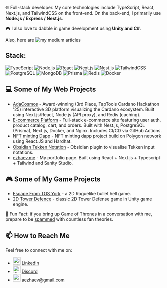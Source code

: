 🌐 Full-stack developer. My core technologies include TypeScript, React, Next.js, and TailwindCSS on the front-end. On the back-end, I primarily use **Node.js / Express / Nest.js**.

🎮 I also love to dabble in game development using **Unity and C#**.

Also, here are ![my medium articles](https://medium.com/@aezhaev)

## Stack:
![TypeScript](https://img.shields.io/badge/-TypeScript-3178C6?logo=TypeScript&logoColor=white)
![Node.js](https://img.shields.io/badge/-Node.js-339933?logo=Node.js&logoColor=white)
![React](https://img.shields.io/badge/-React-61DAFB?logo=React&logoColor=black)
![Next.js](https://img.shields.io/badge/-Next.js-000000?logo=Next.js&logoColor=white)
![Nest.js](https://img.shields.io/badge/-Nest.js-E34F26?logo=Nest.js&logoColor=white)
![TailwindCSS](https://img.shields.io/badge/-TailwindCSS-38B2AC?logo=Tailwind-CSS&logoColor=white)
![PostgreSQL](https://img.shields.io/badge/-PostgreSQL-4169E1?logo=PostgreSQL&logoColor=white)
![MongoDB](https://img.shields.io/badge/-MongoDB-47A248?logo=MongoDB&logoColor=white)
![Prisma](https://img.shields.io/badge/-Prisma-2D3748?logo=Prisma&logoColor=white)
![Redis](https://img.shields.io/badge/-Redis-DC382D?logo=Redis&logoColor=white)
![Docker](https://img.shields.io/badge/-Docker-2496ED?logo=Docker&logoColor=white)


## 💻 Some of My Web Projects

- [AdaCosmos](https://www.adacosmos.cc/) - Award-winning (3rd Place, TapTools Cardano Hackathon '25) interactive 3D platform visualizing the Cardano ecosystem. Built using Next.js/React, Node.js (API proxy), and Redis (caching).
- [E-commerce Platform](https://github.com/OpTi9/apple-e-commerce-website) - Full-stack e-commerce site featuring user auth, product catalog, cart, and orders. Built with Nest.js, PostgreSQL (Prisma), Next.js, Docker, and Nginx. Includes CI/CD via GitHub Actions.
- [NFT minting Dapp](https://github.com/OpTi9/Polygon-NFT-project) - NFT minting dapp project build on Polygon network using React.JS and Hardhat.
- [Obsidian Tekken Notation](https://github.com/OpTi9/obsidian-tekken-notation) - Obsidian plugin to visualise Tekken input notations.
- [ezhaev.me](https://github.com/OpTi9/Portfolio-page) - My portfolio page. Built using React + Next.js + Typescript + Tailwind and Sanity Studio.

## 🎮 Some of My Game Projects

- [Escape From TOS York](https://github.com/OpTi9/Escape-From-TOS-York/) - a 2D Roguelike bullet hell game.
- [2D Tower Defence](https://github.com/OpTi9/Tower-Defence) - classic 2D Tower Defense game in Unity game engine.

💬 Fun Fact: if you bring up Game of Thrones in a conversation with me, prepare to be [spammed](https://i.kym-cdn.com/entries/icons/mobile/000/039/564/%E2%80%9CCatching_Up%E2%80%9D_-_Being_The_Elite_Ep._273_7-57_screenshot.jpg) with countless fan theories.

## 📫 How to Reach Me

Feel free to connect with me on:

- <img src="https://cdn-icons-png.flaticon.com/512/174/174857.png" alt="linkedin" width="24" height="24"/> [LinkedIn](https://www.linkedin.com/in/azamat-ezhaev/)
- <img src="https://static.vecteezy.com/system/resources/previews/006/892/625/original/discord-logo-icon-editorial-free-vector.jpg" alt="discord" width="24" height="24"/> [Discord](discordapp.com/users/166243195280162816)
- <img src="https://cdn4.iconfinder.com/data/icons/social-media-logos-6/512/112-gmail_email_mail-512.png" alt="gmail" width="24" height="24"/> aezhaev@gmail.com
